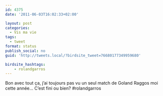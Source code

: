 ```yaml
---
id: 4375
date: '2011-06-03T16:02:33+02:00'

layout: post
categories:
  - Vis ma vie
tags:
  - tweet
format: status
publish_social: no
guid: 'http://tweets.local/?birdsite_tweet=76680177349959680'

birdsite_hashtags:
    - rolandgarros
---
```


Bon avec tout ça, j’ai toujours pas vu un seul match de Goland Raggos moi cette année… C’est fini ou bien? #rolandgarros